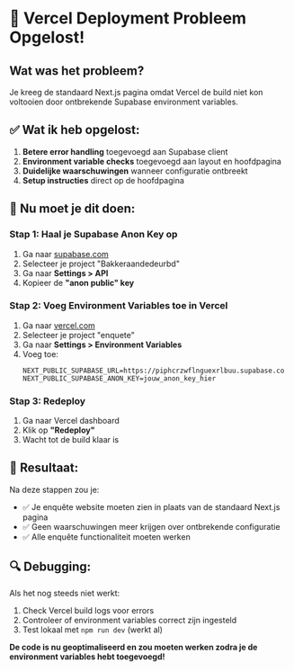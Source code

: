 # 🚨 Vercel Deployment Probleem Opgelost!

## **Wat was het probleem?**
Je kreeg de standaard Next.js pagina omdat Vercel de build niet kon voltooien door ontbrekende Supabase environment variables.

## **✅ Wat ik heb opgelost:**
1. **Betere error handling** toegevoegd aan Supabase client
2. **Environment variable checks** toegevoegd aan layout en hoofdpagina
3. **Duidelijke waarschuwingen** wanneer configuratie ontbreekt
4. **Setup instructies** direct op de hoofdpagina

## **🔧 Nu moet je dit doen:**

### **Stap 1: Haal je Supabase Anon Key op**
1. Ga naar [supabase.com](https://supabase.com)
2. Selecteer je project "Bakkeraandedeurbd"
3. Ga naar **Settings > API**
4. Kopieer de **"anon public" key**

### **Stap 2: Voeg Environment Variables toe in Vercel**
1. Ga naar [vercel.com](https://vercel.com)
2. Selecteer je project "enquete"
3. Ga naar **Settings > Environment Variables**
4. Voeg toe:
   ```
   NEXT_PUBLIC_SUPABASE_URL=https://piphcrzwflnguexrlbuu.supabase.co
   NEXT_PUBLIC_SUPABASE_ANON_KEY=jouw_anon_key_hier
   ```

### **Stap 3: Redeploy**
1. Ga naar Vercel dashboard
2. Klik op **"Redeploy"**
3. Wacht tot de build klaar is

## **🎯 Resultaat:**
Na deze stappen zou je:
- ✅ Je enquête website moeten zien in plaats van de standaard Next.js pagina
- ✅ Geen waarschuwingen meer krijgen over ontbrekende configuratie
- ✅ Alle enquête functionaliteit moeten werken

## **🔍 Debugging:**
Als het nog steeds niet werkt:
1. Check Vercel build logs voor errors
2. Controleer of environment variables correct zijn ingesteld
3. Test lokaal met `npm run dev` (werkt al)

**De code is nu geoptimaliseerd en zou moeten werken zodra je de environment variables hebt toegevoegd!**